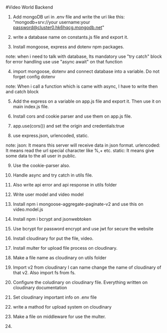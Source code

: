 #Video World Backend

1. Add mongoDB uri in .env file and write the uri like this: "mongodb+srv://your username:your password@cluster0.hk6hqcg.mongodb.net"

2. write a database name on constants.js file and export it.

3. Install mongoose, express and dotenv npm packages. 

note: when i need to talk with database, Its mandatory use "try catch" block for error handling use use "async await" on that function 

4. import mongoose, dotenv and connect database into a variable. Do not forget config dotenv

note: When i call a function which is came with async, I have to write then and catch block

5. Add the express on a variable on app.js file and export it. Then use it on main index.js file.

6. Install cors and cookie parser and use them on app.js file.

7. app.use(cors()) and set the origin and credentials:true

8. use express.json, urlencoded, static.

note: json: It means this server will receive data in json format.
      urlencoded: It means read the url special character like %,+ etc.
      static: It means give some data to the all user in public.

9. Use the cookie-parser also.

10. Handle async and try catch in utils file.

11. Also write api error and api response in utils folder

12. Write user model and video model

13. Install npm i mongoose-aggregate-paginate-v2 and use this on video.model.js

14. Install npm i bcrypt and jsonwebtoken

15. Use bcrypt for password encrypt and use jwt for secure the website

16. Install cloudinary for put the file, video.

17. Install multer for upload file process on cloudinary.

18. Make a file name as cloudinary on utils folder

19. Import v2 from cloudinary I can name change the name of cloudinary of that v2. Also import fs from fs.

20. Configure the coludinary on cloudinary file. Everything written on cloudinary documentation

21. Set cloudinary important info on .env file

22. write a mathod for upload system on cloudinary

23. Make a file on middleware for use the multer.

24. 

